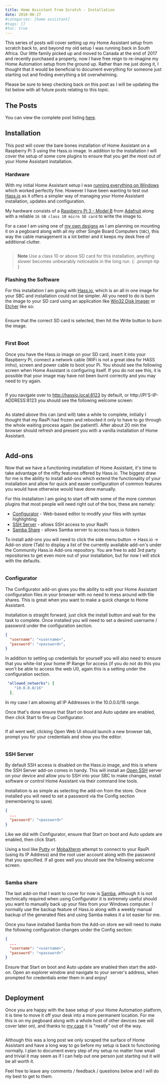 ```yaml
---
title: Home Assistant From Scratch - Installation
date: 2018-06-27
#categories: [home assistant]
#tags: []
#toc: true
---
```


This series of posts will cover setting up my Home Assistant setup from scratch back to, and beyond my old setup I was running back in South Africa. Our little family picked up and moved to Canada at the end of 2017 and recently purchased a property, now I have free reign to re-imagine my Home Automation setup from the ground up. Rather than me just doing it, I thought that it would be beneficial to document everything for someone just starting out and finding everything a bit overwhelming.

Please be sure to keep checking back on this post as I will be updating the list below with all future posts relating to this topic.

## The Posts
You can view the complete post listing [here](https://www.richardn.ca/series/#home-assistant-from-scratch-2018).

## Installation
This post will cover the bare bones installation of Home Assistant on a Raspberry Pi 3 using the Hass.io image. In addition to the installation I will cover the setup of some core plugins to ensure that you get the most out of your Home Assistant installation.

### Hardware
With my initial Home Assistant setup I was [running everything on Windows](https://www.richardn.ca/posts/RunningHomeAssistantAsAWindowsService/) which worked perfectly fine. However I have been wanting to test out [Hass.io](https://www.home-assistant.io/getting-started) as it offers a simpler way of managing your Home Assistant installation, updates and configuration.

My hardware consists of a [Raspberry Pi 3 - Model B](https://www.adafruit.com/product/3055) from [Adafruit](https://www.adafruit.com/) along with a reliable `16 GB class 10 micro SD card` to write the image to.

For a case I am using one of [my own designs](https://www.thingiverse.com/thing:2979595) as I am planning on mounting it on a pegboard along with all my other Single Board Computers (`SBC`), this way the cable management is a lot better and it keeps my desk free of additional clutter.

<img src="./001.jpg" alt="" />

> **Note** Use a class 10 or above SD card for this installation, anything slower becomes unbearably noticeable in the long run.
{: .prompt-tip }

### Flashing the Software
For this installation I am going with [Hass.io](https://www.home-assistant.io/installation), which is an all in one image for your SBC and installation could not be simpler. All you need to do is burn the image to your SD card using an application like [Win32 Disk Imager](https://sourceforge.net/projects/win32diskimager/) or [Etcher](https://www.balena.io/etcher/) like so:

<img src="./002.png" alt="" />

Ensure that the correct SD card is selected, then hit the Write button to burn the image.

<img src="./003.png" alt="" />

### First Boot
Once you have the Hass.io image on your SD card, insert it into your Raspberry Pi, connect a network cable (WiFi is not a great idea for HASS imho), screen and power cable to boot your Pi. You should see the following screen when Home Assistant is configuring itself. If you do not see this, it is possible that your image may have not been burnt correctly and you may need to try again.

<img src="./004.jpg" alt="" />

If you navigate over to http://hassio.local:8123 by default, or http://PI'S-IP-ADDRESS:8123 you should see the following welcome screen:

<img src="./005.png" alt="" />

As stated above this can (and will) take a while to complete, initially I thought that my RasPi had frozen and rebooted it only to have to go through the whole waiting process again (be patient!). After about 20 min the browser should refresh and present you with a vanilla installation of Home Assistant.

<img src="./006.png" alt="" />

## Add-ons
Now that we have a functioning installation of Home Assistant, it's time to take advantage of the nifty features offered by Hass.io. The biggest draw for me is the ability to install add-ons which extend the functionality of your installation and allow for quick and easier configuration of common features you would have otherwise would have done manually.

For this installation I am going to start off with some of the more common plugins that most people will need right out of the box, these are namely:

- [Configurator](https://github.com/home-assistant/addons/blob/master/configurator/README.md) - Web-based editor to modify your files with syntax highlighting
- [SSH Server](https://github.com/home-assistant/addons/blob/master/ssh/README.md) - allows SSH access to your RasPi
- [Samba Share](https://github.com/home-assistant/addons/blob/master/samba/README.md) - allows Samba server to access hass.io folders

To install add-ons you will need to click the side menu button -> Hass.io -> Add-on store (Tab) to display a list of the currently available add-on's under the Community Hass.io Add-ons repository. You are free to add 3rd party repositories to get even more out of your installation, but for now I will stick with the defaults.

<img src="./007.png" alt="" />

### Configurator
The Configurator add-on gives you the ability to edit your Home Assistant configuration files in your browser with no need to mess around with file shares. This is great when you want to make a quick change to Home Assistant.

Installation is straight forward, just click the install button and wait for the task to complete. Once installed you will need to set a desired username / password under the configuration section.

```json
{
  "username": "<username>",
  "password": "<password>",
}
```

In addition to setting up credentials for yourself you will also need to ensure that you white-list your home IP Range for access (if you do not do this you won't be able to access the web UI), again this is a setting under the configuration section.

```yaml
 "allowed_networks": [
    "10.0.0.0/16"
  ],
```

In my case I am allowing all IP Addresses in the 10.0.0.0/16 range.

Once that's done ensure that Start on boot and Auto update are enabled, then click Start to fire up Configurator.

<img src="./008.png" alt="" />

If all went well, clicking Open Web UI should launch a new browser tab, prompt you for your credentials and show you the editor.

<img src="./009.png" alt="" />

### SSH Server
By default SSH access is disabled on the Hass.io image, and this is where the SSH Server add-on comes in handy. This will install an [Open SSH](https://www.openssh.com/) server on your device and allow you to SSH into your SBC to make changes, install software or control Home Assistant via their command line tools.

Installation is as simple as selecting the add-on from the store. Once installed you will need to set a password via the Config section (remembering to save).

```json
{
  ...
  "password": "<password>"
}
```

Like we did with Configurator, ensure that Start on boot and Auto update are enabled, then click Start.

Using a tool like [Putty](https://www.putty.org/) or [MobaXterm](https://mobaxterm.mobatek.net/) attempt to connect to your RasPi (using its IP Address) and the root user account along with the password that you specified. If all goes well you should see the following welcome screen.

<img src="./010.png" alt="" />

### Samba share
The last add-on that I want to cover for now is [Samba](https://github.com/home-assistant/addons/blob/master/samba/README.md), although it is not technically required when using Configurator it is extremely useful should you want to manually back up your files from your Windows computer. I normally use the backup feature of Hass.io along with a weekly manual backup of the generated files and using Samba makes it a lot easier for me.

Once you have installed Samba from the Add-on store we will need to make the following configuration changes under the Config section:

```json
{
  ...
  "username": "<username>",
  "password": "<password>"
}
```

Ensure that Start on boot and Auto update are enabled then start the add-on. Open an explorer window and navigate to your server's address, when prompted for credentials enter them in and enjoy!

<img src="./011.png" alt="" />

## Deployment
Once you are happy with the base setup of your Home Automation platform, it is time to move it off your desk into a more permanent location. For me this is on my pegboard along with a whole host of other devices (we will cover later on), and thanks to [my case](https://www.thingiverse.com/thing:2979595) it is "neatly" out of the way.

<img src="./012.jpg" alt="" />

Although this was a long post we only scraped the surface of Home Assistant and have a long way to go before my setup is back to functioning normally. I plan to document every step of my setup no matter how small and trivial it may seem as if I can help out one person just starting out it will be all worth it.

Feel free to leave any comments / feedback / questions below and I will do my best to get to them.

